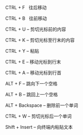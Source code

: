 CTRL + F   往后移动

 CTRL + B   往前移动 

CTRL + U – 剪切光标前的内容 

CTRL + K – 剪切光标至行末的内容 

CTRL + Y – 粘贴 

CTRL + E – 移动光标到行末 

CTRL + A – 移动光标到行首 

ALT + F – 跳向下一个空格 

ALT + B – 跳回上一个空格 

ALT + Backspace – 删除前一个单词 

CTRL + W – 剪切光标后一个单词 

Shift + Insert – 向终端内粘贴文本  

